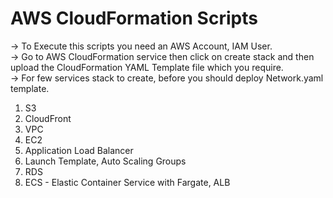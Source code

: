 # AWS CloudFormation Scripts
-> To Execute this scripts you need an AWS Account, IAM User.  
-> Go to AWS CloudFormation service then click on create stack and then upload the CloudFormation YAML Template file which you require.  
-> For few services stack to create, before you should deploy Network.yaml template.  
1. S3
2. CloudFront
3. VPC
4. EC2
5. Application Load Balancer
6. Launch Template, Auto Scaling Groups
7. RDS
8. ECS - Elastic Container Service with Fargate, ALB

